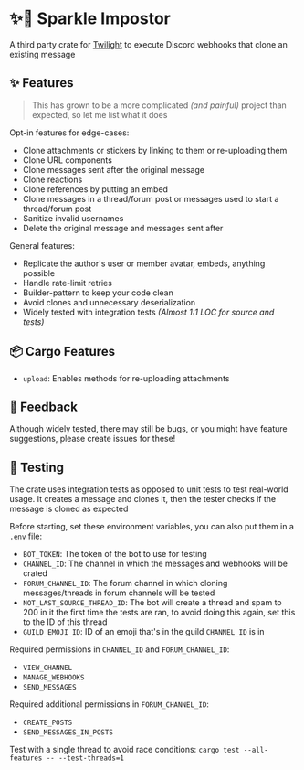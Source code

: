 # ✨🥸 Sparkle Impostor

A third party crate for [Twilight](https://github.com/twilight-rs/twilight) to execute Discord webhooks that clone an
existing message

## ✨ Features

> This has grown to be a more complicated _(and painful)_ project than expected, so let me list what it does

Opt-in features for edge-cases:

- Clone attachments or stickers by linking to them or re-uploading them
- Clone URL components
- Clone messages sent after the original message
- Clone reactions
- Clone references by putting an embed
- Clone messages in a thread/forum post or messages used to start a thread/forum post
- Sanitize invalid usernames
- Delete the original message and messages sent after

General features:

- Replicate the author's user or member avatar, embeds, anything possible
- Handle rate-limit retries
- Builder-pattern to keep your code clean
- Avoid clones and unnecessary deserialization
- Widely tested with integration tests _(Almost 1:1 LOC for source and tests)_

## 📦 Cargo Features

- `upload`: Enables methods for re-uploading attachments

## 🙏 Feedback

Although widely tested, there may still be bugs, or you might have feature suggestions, please create issues for these!

## 🧪 Testing

The crate uses integration tests as opposed to unit tests to test real-world usage. It creates a message and clones it,
then the tester checks if the message is cloned as expected

Before starting, set these environment variables, you can also put them in a `.env` file:

- `BOT_TOKEN`: The token of the bot to use for testing
- `CHANNEL_ID`: The channel in which the messages and webhooks will be crated
- `FORUM_CHANNEL_ID`: The forum channel in which cloning messages/threads in forum channels will be tested
- `NOT_LAST_SOURCE_THREAD_ID`: The bot will create a thread and spam to 200 in it the first time the tests are ran, to
  avoid doing this again, set this to the ID of this thread
- `GUILD_EMOJI_ID`: ID of an emoji that's in the guild `CHANNEL_ID` is in

Required permissions in `CHANNEL_ID` and `FORUM_CHANNEL_ID`:

- `VIEW_CHANNEL`
- `MANAGE_WEBHOOKS`
- `SEND_MESSAGES`

Required additional permissions in `FORUM_CHANNEL_ID`:

- `CREATE_POSTS`
- `SEND_MESSAGES_IN_POSTS`

Test with a single thread to avoid race conditions: `cargo test --all-features -- --test-threads=1`